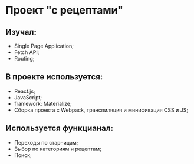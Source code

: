 # Проект "с рецептами"

## Изучал:

- Single Page Application;
- Fetch API;
- Routing;

## В проекте используется:

- React.js;
- JavaScript;
- framework: Materialize;
- Cборка проекта с Webpack, транспиляция и минификация CSS и JS;

## Используется функцианал:

- Переходы по старницам;
- Выбор по категориям и рецептам;
- Поиск;
